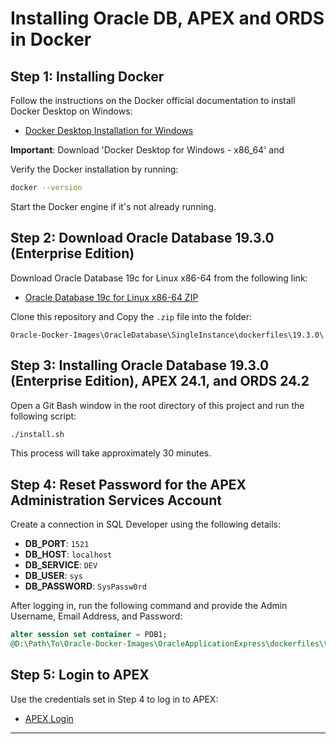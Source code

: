 # Installing Oracle DB,  APEX and ORDS in Docker


## Step 1: Installing Docker

Follow the instructions on the Docker official documentation to install Docker Desktop on Windows:
- [Docker Desktop Installation for Windows](https://docs.docker.com/desktop/install/windows-install/)

**Important**: Download 'Docker Desktop for Windows - x86_64' and 

Verify the Docker installation by running:
```sh
docker --version
```

Start the Docker engine if it's not already running.

## Step 2: Download Oracle Database 19.3.0 (Enterprise Edition)

Download Oracle Database 19c for Linux x86-64 from the following link:
- [Oracle Database 19c for Linux x86-64 ZIP](https://www.oracle.com/au/database/technologies/oracle-database-software-downloads.html#db_ee)

Clone this repository and Copy the `.zip` file into the folder:
```
Oracle-Docker-Images\OracleDatabase\SingleInstance\dockerfiles\19.3.0\
```

## Step 3: Installing Oracle Database 19.3.0 (Enterprise Edition), APEX 24.1, and ORDS 24.2

Open a Git Bash window in the root directory of this project and run the following script:
```sh
./install.sh
```

This process will take approximately 30 minutes.

## Step 4: Reset Password for the APEX Administration Services Account

Create a connection in SQL Developer using the following details:

- **DB_PORT**: `1521`
- **DB_HOST**: `localhost`
- **DB_SERVICE**: `DEV`
- **DB_USER**: `sys`
- **DB_PASSWORD**: `SysPassw0rd`

After logging in, run the following command and provide the Admin Username, Email Address, and Password:
```sql
alter session set container = PDB1;
@D:\Path\To\Oracle-Docker-Images\OracleApplicationExpress\dockerfiles\tmp\apex\apxchpwd.sql;
```

## Step 5: Login to APEX

Use the credentials set in Step 4 to log in to APEX:
- [APEX Login](http://localhost:8081/ords/pdb1/r/apex/workspace-sign-in/administration-sign-in)

---

